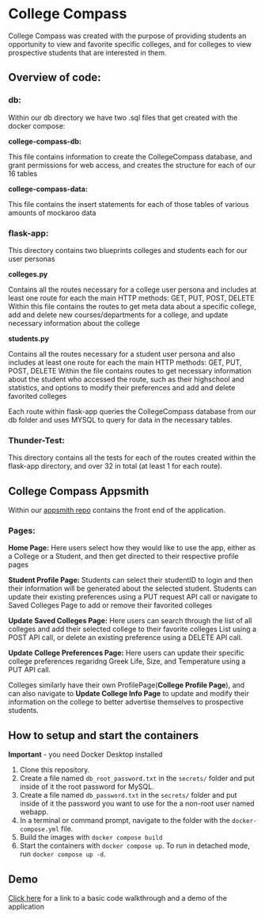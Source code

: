 # College Compass

College Compass was created with the purpose of providing students an opportunity to view and favorite specific colleges, and for colleges to view prospective students that are interested in them.

## Overview of code:

### db:

Within our db directory we have two .sql files that get created with the docker compose:

**college-compass-db:**

This file contains information to create the CollegeCompass database, and grant permissions for web access, and creates the structure for each of our 16 tables

**college-compass-data:**

This file contains the insert statements for each of those tables of various amounts of mockaroo data

### flask-app:

This directory contains two blueprints colleges and students each for our user personas  

**colleges.py**

Contains all the routes necessary for a college user persona and includes at least one route for each the main HTTP methods: GET, PUT, POST, DELETE
Within this file contains the routes to get meta data about a specific college, add and delete new courses/departments for a college, and update necessary information about the college

**students.py**

Contains all the routes necessary for a student user persona and also includes at least one route for each the main HTTP methods: GET, PUT, POST, DELETE
Within the file contains routes to get necessary information about the student who accessed the route, such as their highschool and statistics, and options to modify their preferences and add and delete favorited colleges

Each route within flask-app queries the CollegeCompass database from our db folder and uses MYSQL to query for data in the necessary tables.

### Thunder-Test:

This directory contains all the tests for each of the routes created within the flask-app directory, and over 32 in total (at least 1 for each route).

## College Compass Appsmith

Within our [appsmith repo](https://github.com/akale22/College-Compass-Appsmith) contains the front end of the application.

### Pages:

**Home Page:** Here users select how they would like to use the app, either as a College or a Student, and then get directed to their respective profile pages

**Student Profile Page:** Students can select their studentID to login and then their information will be generated about the selected student. Students can update their existing preferences using a PUT request API call or navigate to Saved Colleges Page to add or remove their favorited colleges

**Update Saved Colleges Page:** Here users can search through the list of all colleges and add their selected college to their favorite colleges List using a POST API call, or delete an existing preference using a DELETE API call.

**Update College Preferences Page:** Here users can update their specific college preferences regaridng Greek Life, Size, and Temperature using a PUT API call.

Colleges similarly have their own ProfilePage(**College Profile Page**), and can also navigate to **Update College Info Page** to update and modify their information on the college to better advertise themselves to prospective students.

## How to setup and start the containers

**Important** - you need Docker Desktop installed

1. Clone this repository.
1. Create a file named `db_root_password.txt` in the `secrets/` folder and put inside of it the root password for MySQL.
1. Create a file named `db_password.txt` in the `secrets/` folder and put inside of it the password you want to use for the a non-root user named webapp.
1. In a terminal or command prompt, navigate to the folder with the `docker-compose.yml` file.
1. Build the images with `docker compose build`
1. Start the containers with `docker compose up`. To run in detached mode, run `docker compose up -d`.

## Demo ##
[Click here](https://drive.google.com/file/d/1ZnINvUnYWv6FOxOVCZM0xstgnYlJAuCI/view?usp=share_link) for a link to a basic code walkthrough and a demo of the application
